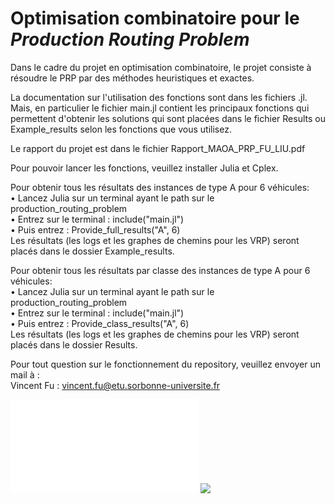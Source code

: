 #  Optimisation combinatoire pour le *Production Routing Problem*

Dans le cadre du projet en optimisation combinatoire, le projet consiste à résoudre le PRP par des méthodes heuristiques et exactes.  

La documentation sur l'utilisation des fonctions sont dans les fichiers .jl. Mais, en particulier le fichier main.jl contient les principaux fonctions qui permettent d'obtenir les solutions qui sont placées dans le fichier Results ou Example_results selon les fonctions que vous utilisez.  

Le rapport du projet est dans le fichier Rapport_MAOA_PRP_FU_LIU.pdf  
  
Pour pouvoir lancer les fonctions, veuillez installer Julia et Cplex.

Pour obtenir tous les résultats des instances de type A pour 6 véhicules:  
• Lancez Julia sur un terminal ayant le path sur le production_routing_problem  
• Entrez sur le terminal : include("main.jl")  
• Puis entrez : Provide_full_results("A", 6)  
Les résultats (les logs et les graphes de chemins pour les VRP) seront placés dans le dossier Example_results.  

Pour obtenir tous les résultats par classe des instances de type A pour 6 véhicules:  
• Lancez Julia sur un terminal ayant le path sur le production_routing_problem  
• Entrez sur le terminal : include("main.jl")  
• Puis entrez : Provide_class_results("A", 6)  
Les résultats (les logs et les graphes de chemins pour les VRP) seront placés dans le dossier Results.  

Pour tout question sur le fonctionnement du repository, veuillez envoyer un mail à :  
Vincent Fu : vincent.fu@etu.sorbonne-universite.fr  
  
![Exemple de solution pour le VRP](./Results/exact/PDI_exact_A_050_ABS12_50_5/VRP_exact_A_050_ABS12_50_5_p5.pdf)
<image src="./Results/exact/PDI_exact_A_050_ABS12_50_5/VRP_exact_A_050_ABS12_50_5_p5.pdf" />
